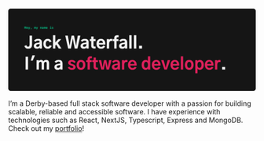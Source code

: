 ![banner](banner.png)

I’m a Derby-based full stack software developer with a passion for building scalable, reliable and accessible software. I have experience with technologies such as React, NextJS, Typescript, Express and MongoDB. Check out my [portfolio](https://jack-waterfall.com)!
